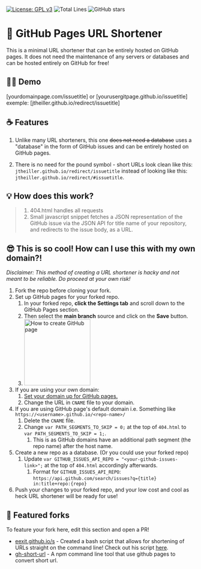 [![License: GPL v3](https://img.shields.io/badge/License-GPLv3-blue.svg)](https://www.gnu.org/licenses/gpl-3.0)
![Total Lines](https://img.shields.io/tokei/lines/github/nelsontky/gh-pages-url-shortener?color=green)
![GitHub stars](https://img.shields.io/github/stars/nelsontky/gh-pages-url-shortener?style=social)

# 🔗 GitHub Pages URL Shortener

This is a minimal URL shortener that can be entirely hosted on GitHub pages. It
does not need the maintenance of any servers or databases and can be hosted
entirely on GitHub for free!

## 👨‍🏫 Demo

[yourdomainpage.com/issuetitle] or [yourusergitpage.github.io/issuetitle] exemple: [jtheiller.github.io/redirect/issuetitle]


## ☕️ Features

1. Unlike many URL shorteners, this one ~~does not need a database~~ uses a
   "database" in the form of GitHub issues and can be entirely hosted on GitHub
   pages.

1. There is no need for the pound symbol - short URLs look clean like this:
   `jtheiller.github.io/redirect/issuetitle` instead of looking like this: `jtheiller.github.io/redirect/#issuetitle`.

## 💡 How does this work?

> 1. 404.html handles all requests
> 1. Small javascript snippet fetches a JSON representation of the GitHub issue
>    via the JSON API for title name of your repository, and redirects to the issue body, as a URL.

## 😎 This is so cool! How can I use this with my own domain?!

_Disclaimer: This method of creating a URL shortener is hacky and not meant to
be reliable. Do proceed at your own risk!_

1. Fork the repo before cloning your fork.
1. Set up GitHub pages for your forked repo.
   1. In your forked repo, **click the Settings tab** and scroll down to the
      GitHub Pages section.
   1. Then select the **main branch** source and click on the **Save** button.
   1. <img src="https://i.imgur.com/kjinFX9.png" alt="How to create GitHub page" height="176px">
1. If you are using your own domain:
   1. [Set your domain up for GitHub pages.](https://docs.github.com/en/free-pro-team@latest/github/working-with-github-pages/managing-a-custom-domain-for-your-github-pages-site#configuring-an-apex-domain)
   1. Change the URL in `CNAME` file to your domain.
1. If you are using GitHub page's default domain i.e. Something like
   `https://<username>.github.io/<repo-name>/`
   1. Delete the `CNAME` file.
   1. Change `var PATH_SEGMENTS_TO_SKIP = 0;` at the top of `404.html` to
      `var PATH_SEGMENTS_TO_SKIP = 1;`.
      1. This is as GitHub domains have an additional path segment (the repo
         name) after the host name.
1. Create a new repo as a database. (Or you could use your forked repo)
   1. Update `var GITHUB_ISSUES_API_REPO = "<your-github-issues-link>";` at the top
      of `404.html` accordingly afterwards.
      1. Format for `GITHUB_ISSUES_API_REPO`:
         `https://api.github.com/search/issues?q={title} in:title+repo:{repo}`
1. Push your changes to your forked repo, and your low cost and cool as heck URL
   shortener will be ready for use!

## 🍴 Featured forks

To feature your fork here, edit this section and open a PR!

- [eexit.github.io/s](https://github.com/eexit/s) - Created a bash script that
  allows for shortening of URLs straight on the command line! Check out his
  script
  [here](https://github.com/nelsontky/gh-pages-url-shortener/issues/49#issue-745134937).
- [gh-short-url](https://github.com/mayandev/gh-short-url) - A npm command line
  tool that use github pages to convert short url.
